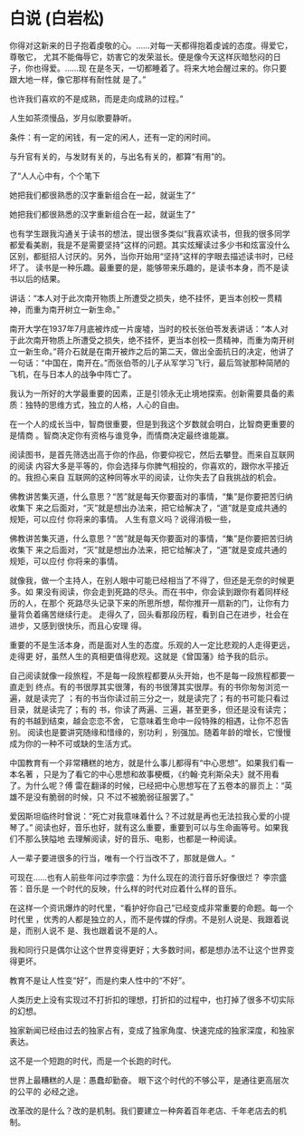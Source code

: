 # 白说 (白岩松)

你得对这新来的日子抱着虔敬的心。……对每一天都得抱着虔诚的态度。得爱它，尊敬它，
尤其不能侮辱它，妨害它的发荣滋长。便是像今天这样灰暗愁闷的日子，你也得爱。……现
在是冬天，一切都睡着了。将来大地会醒过来的。你只要跟大地一样，像它那样有耐性就
是了。”

也许我们喜欢的不是成熟，而是走向成熟的过程。”

人生如茶须慢品，岁月似歌要静听。

条件：有一定的闲钱，有一定的闲人，还有一定的闲时间。

与升官有关的，与发财有关的，与出名有关的，都算“有用”的。

了“人人心中有，个个笔下

她把我们都很熟悉的汉字重新组合在一起，就诞生了“

她把我们都很熟悉的汉字重新组合在一起，就诞生了“

也有学生跟我沟通关于读书的想法，提出很多类似“我喜欢读书，但我的很多同学都爱看美剧，我是不是需要坚持”这样的问题。其实炫耀读过多少书和炫富没什么区别，都挺招人讨厌的。另外，当你开始用“坚持”这样的字眼去描述读书时，已经坏了。 读书是一种乐趣。最重要的是，能够带来乐趣的，是读书本身，而不是读书以后的结果。

讲话：“本人对于此次南开物质上所遭受之损失，绝不挂怀，更当本创校一贯精神，而重为南开树立一新生命。”

南开大学在1937年7月底被炸成一片废墟，当时的校长张伯苓发表讲话：“本人对于此次南开物质上所遭受之损失，绝不挂怀，更当本创校一贯精神，而重为南开树立一新生命。”蒋介石就是在南开被炸之后的第二天，做出全面抗日的决定，他讲了一句话：“中国在，南开在。”而张伯苓的儿子从军学习飞行，最后驾驶那种简陋的飞机，在与日本人的战争中阵亡了。

我认为一所好的大学最重要的因素，正是引领永无止境地探索。创新需要具备的素质：独特的思维方式，独立的人格，人心的自由。

在一个人的成长当中，智商很重要，但是到我这个岁数就会明白，比智商更重要的是情商
。智商决定你有资格与谁竞争，而情商决定最终谁能赢。

阅读图书，是首先筛选出高于你的作品，你要仰视它，然后去攀登。而来自互联网的阅读
内容大多是平等的，你会选择与你脾气相投的，你喜欢的，跟你水平接近的。我担心来自
互联网的这种同等水平的阅读，让你失去了自我挑战的机会。

佛教讲苦集灭道，什么意思？“苦”就是每天你要面对的事情，“集”是你要把苦归纳收集下
来之后面对，“灭”就是想出办法来，把它给解决了，“道”就是变成共通的规矩，可以应付
你将来的事情。 人生有意义吗？说得消极一些，

佛教讲苦集灭道，什么意思？“苦”就是每天你要面对的事情，“集”是你要把苦归纳收集下
来之后面对，“灭”就是想出办法来，把它给解决了，“道”就是变成共通的规矩，可以应付
你将来的事情。

就像我，做一个主持人，在别人眼中可能已经相当了不得了，但还是无奈的时候更多。如
果没有阅读，你会走到死路的尽头。而在书中，你会读到跟你有着同样经历的人，在那个
死路尽头记录下来的所思所想，帮你推开一扇新的门，让你有力量背负着痛苦继续行走。
走得久了，回头看那段历程，看到自己在进步，社会在进步，又感到很快乐，而且心安理
得。

重要的不是生活本身，而是面对人生的态度。乐观的人一定比悲观的人走得更远，走得更
好，虽然人生的真相更值得悲观。这就是《曾国藩》给予我的启示。

自己阅读就像一段旅程，不是每一段旅程都要从头开始，也不是每一段旅程都要一直走到
终点。有的书很厚其实很薄，有的书很薄其实很厚。有的书你匆匆浏览一遍，就是读完了
；有的书当你读过前三分之一，就是读完了；有的书可能只看过目录，就是读完了；有的
书，你读了两遍、三遍，甚至更多，但还是没有读完；有的书越到结束，越会恋恋不舍，
它意味着生命中一段特殊的相遇，让你不忍告别。 阅读也是要讲究随缘和惜缘的，别功利
，别强加。随着年龄的增长，它慢慢成为你的一种不可或缺的生活方式。

中国教育有一个非常糟糕的地方，就是什么事儿都得有“中心思想”。如果我们看一本名著
，只是为了看它的中心思想和故事梗概，《约翰·克利斯朵夫》就不用看了。为什么呢？傅
雷在翻译的时候，已经把中心思想写在了五卷本的扉页上：“英雄不是没有脆弱的时候，只
不过不被脆弱征服罢了。”

爱因斯坦临终时曾说：“死亡对我意味着什么？不过就是再也无法拉我心爱的小提琴了。”
阅读也好，音乐也好，就有这么重要，重要到可以与生命画等号。如果我们不那么狭隘地
去理解阅读，好的音乐、电影，也都是一种阅读。

人一辈子要进很多的行当，唯有一个行当改不了，那就是做人。“

可现在……也有人前些年问过李宗盛：为什么现在的流行音乐好像很烂？ 李宗盛答：音乐是
一个时代的反映，什么样的时代对应着什么样的音乐。

在这样一个资讯爆炸的时代里，“看护好你自己”已经变成非常重要的命题。每一个时代里
，优秀的人都是独立的人，而不是传媒的俘虏。不是别人说是、我跟着说是，而别人说不
是、我也跟着说不是的人。

我和同行只是偶尔让这个世界变得更好；大多数时间，都是想办法不让这个世界变得更坏。

教育不是让人性变“好”，而是约束人性中的“不好”。

人类历史上没有实现过不打折扣的理想，打折扣的过程中，也打掉了很多不切实际的幻想。

独家新闻已经由过去的独家占有，变成了独家角度、快速完成的独家深度，和独家表达。

这不是一个短跑的时代，而是一个长跑的时代。

世界上最糟糕的人是：愚蠢却勤奋。 眼下这个时代的不够公平，是通往更高层次的公平的
必经之途。

改革改的是什么？改的是机制。我们要建立一种奔着百年老店、千年老店去的机制。


